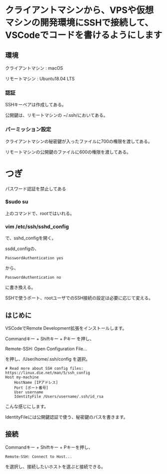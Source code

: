 # クライアントマシンから、VPSや仮想マシンの開発環境にSSHで接続して、VSCodeでコードを書けるようにします

## 環境

クライアントマシン : macOS

リモートマシン : Ubuntu18.04 LTS

### 認証

SSHキーペアは作成してある。

公開鍵は、リモートマシンの ~/.ssh/においてある。

### パーミッション設定

クライアントマシンの秘密鍵が入ったファイルに700の権限を渡してある。

リモートマシンの公開鍵のファイルに600の権限を渡してある。

# つぎ

パスワード認証を禁止してある

### $sudo su

上のコマンドで、rootではいれる。

### vim /etc/ssh/sshd_config

で、sshd_configを開く。

ssdd_configの、

```PasswordAuthentication yes```

から、

```PasswordAuthentication no```

に書き換える。

SSHで使うポート、rootユーザでのSSH接続の設定は必要に応じて変える。


## はじめに

VSCodeでRemote Development拡張をインストールします。

Commandキー + Shiftキー + Pキー を押し、

Remote-SSH: Open Configuration File...

を押し、/User/home/.ssh/config を選択。

```
# Read more about SSH config files: https://linux.die.net/man/5/ssh_config
Host my-machine
    HostName [IPアドレス]
    Port [ポート番号]
    User username
    IdentityFile /Users/username/.ssh/id_rsa
```

こんな感じにします。

IdentityFileには公開鍵認証で使う、秘密鍵のパスを書きます。

## 接続

Commandキー + Shiftキー + Pキーを押し、

``` 
Remote-SSH: Connect to Host...
```

を選択し、接続したいホストを選ぶと接続できる。
